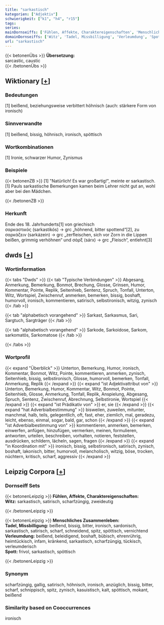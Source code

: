 ```yaml
---
title: "sarkastisch"
kategorien: ["Adjektiv"]
schwierigkeit: ["k1", "h4", "r15"]
tags:
series:
mainDornseiffs: ['Fühlen, Affekte, Charaktereigenschaften', 'Menschliches Zusammenleben']
domainDornseiffs: ['Witz', 'Tadel, Missbilligung', 'Verleumdung', 'Spott']
url: "sarkastisch"
---
```


{{< betonenÜbs >}}
**Übersetzung:**  
sarcastic, caustic  
{{< /betonenÜbs >}}

## Wiktionary [[+](https://de.wiktionary.org/wiki/sarkastisch)]

### Bedeutungen
[1] beißend, beziehungsweise verbittert höhnisch (auch: stärkere Form von ironisch)  

### Sinnverwandte
[1] beißend, bissig, höhnisch, ironisch, spöttisch  

### Wortkombinationen
[1] Ironie, schwarzer Humor, Zynismus  

### Beispiele
{{< betonenZB >}}
[1] "Natürlich! Es war großartig!", meinte er sarkastisch.  
[1] Pauls sarkastische Bemerkungen kamen beim Lehrer nicht gut an, wohl aber bei den Mädchen.  

{{< /betonenZB >}}
### Herkunft
Ende des 18. Jahrhunderts[1] von griechisch σαρκαστικός (sarkastikós) → grc „höhnend, bitter spottend“[2], zu σαρκάζειν (sarkázein) → grc „zerfleischen, sich vor Zorn in die Lippen beißen, grimmig verhöhnen“ und σάρξ (sárx) → grc „Fleisch“, entlehnt[3]  



## dwds [[+](https://www.dwds.de/wb/sarkastisch)]

### Wortinformation
{{< tabs "Dwds" >}}
{{< tab "Typische Verbindungen" >}}
Abgesang, Anmerkung, Bemerkung, Bonmot, Brechung, Glosse, Grinsen, Humor, Kommentar, Pointe, Replik, Seitenhieb, Sentenz, Spruch, Tonfall, Unterton, Witz, Wortspiel, Zwischenruf, anmerken, bemerken, bissig, boshaft, humorvoll, ironisch, kommentieren, satirisch, selbstironisch, witzig, zynisch
{{< /tab >}}

{{< tab "alphabetisch vorangehend" >}}
Sarkast, Sarkasmus, Sari, Sargtuch, Sargträger
{{< /tab >}}

{{< tab "alphabetisch vorangehend" >}}
Sarkode, Sarkoidose, Sarkom, sarkomatös, Sarkomatose
{{< /tab >}}

{{< /tabs >}}

### Wortprofil
{{< expand "Überblick" >}} Unterton, Bemerkung, Humor, ironisch, Kommentar, Bonmot, Witz, Pointe, kommentieren, anmerken, zynisch, Seitenhieb, bissig, selbstironisch, Glosse, humorvoll, bemerken, Tonfall, Anmerkung, Replik {{< /expand >}}
{{< expand "ist Adjektivattribut von" >}} Unterton, Bemerkung, Humor, Kommentar, Witz, Bonmot, Pointe, Seitenhieb, Glosse, Anmerkung, Tonfall, Replik, Anspielung, Abgesang, Spruch, Sentenz, Zwischenruf, Abrechnung, Selbstironie, Wortspiel {{< /expand >}}
{{< expand "ist Prädikativ von" >}} er, sie {{< /expand >}}
{{< expand "hat Adverbialbestimmung" >}} bisweilen, zuweilen, mitunter, manchmal, halb, teils, gelegentlich, oft, fast, eher, ziemlich, mal, geradezu, leicht, ebenso, einmal, sogar, bald, gar, schon {{< /expand >}}
{{< expand "ist Adverbialbestimmung von" >}} kommentieren, anmerken, bemerken, einwerfen, anfügen, hinzufügen, vermerken, meinen, formulieren, antworten, urteilen, beschreiben, vorhalten, notieren, feststellen, ausdrücken, schildern, lächeln, sagen, fragen {{< /expand >}}
{{< expand "in Koordination mit" >}} ironisch, bissig, selbstironisch, satirisch, zynisch, boshaft, lakonisch, bitter, humorvoll, melancholisch, witzig, böse, trocken, nüchtern, kritisch, scharf, aggressiv {{< /expand >}}

## Leipzig Corpora [[+](https://corpora.uni-leipzig.de/en/res?word=sarkastisch&corpusId=deu_newscrawl-public_2018)]

### Dornseiff Sets
{{< betonenLeipzig >}}
**Fühlen, Affekte, Charaktereigenschaften:**  
**Witz:** sarkastisch, satirisch, scharfzüngig, zweideutig  

{{< /betonenLeipzig >}}


{{< betonenLeipzig >}}
**Menschliches Zusammenleben:**  
**Tadel, Missbilligung:** beißend, bissig, bitter, ironisch, sardonisch, sarkastisch, satirisch, scharf, schneidend, spitz, spöttisch, vernichtend  
**Verleumdung:** beißend, beleidigend, boshaft, bübisch, ehrenrührig, heimtückisch, infam, kränkend, sarkastisch, scharfzüngig, tückisch, verleumderisch  
**Spott:** frivol, sarkastisch, spöttisch  

{{< /betonenLeipzig >}}

### Synonym
scharfzüngig, gallig, satirisch, höhnisch, ironisch, anzüglich, bissig, bitter, scharf, schnippisch, spitz, zynisch, kasuistisch, kalt, spöttisch, mokant, beißend


### Similarity based on Cooccurrences
ironisch

